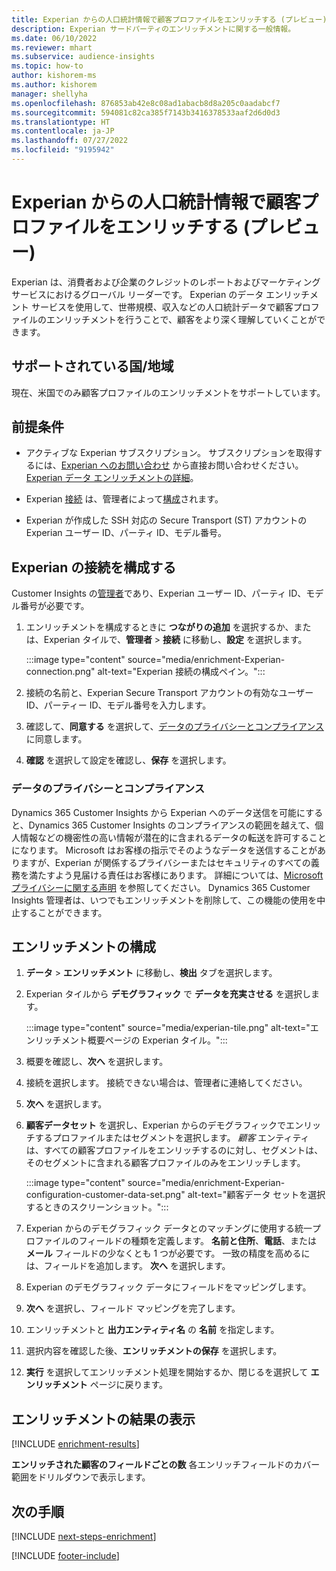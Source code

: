 ```yaml
---
title: Experian からの人口統計情報で顧客プロファイルをエンリッチする (プレビュー)
description: Experian サードパーティのエンリッチメントに関する一般情報。
ms.date: 06/10/2022
ms.reviewer: mhart
ms.subservice: audience-insights
ms.topic: how-to
author: kishorem-ms
ms.author: kishorem
manager: shellyha
ms.openlocfilehash: 876853ab42e8c08ad1abacb8d8a205c0aadabcf7
ms.sourcegitcommit: 594081c82ca385f7143b3416378533aaf2d6d0d3
ms.translationtype: HT
ms.contentlocale: ja-JP
ms.lasthandoff: 07/27/2022
ms.locfileid: "9195942"
---
```

# <a name="enrich-customer-profiles-with-demographics-from-experian-preview"></a>Experian からの人口統計情報で顧客プロファイルをエンリッチする (プレビュー)

Experian は、消費者および企業のクレジットのレポートおよびマーケティング サービスにおけるグローバル リーダーです。 Experian のデータ エンリッチメント サービスを使用して、世帯規模、収入などの人口統計データで顧客プロファイルのエンリッチメントを行うことで、顧客をより深く理解していくことができます。

## <a name="supported-countriesregions"></a>サポートされている国/地域

現在、米国でのみ顧客プロファイルのエンリッチメントをサポートしています。

## <a name="prerequisites"></a>前提条件

- アクティブな Experian サブスクリプション。 サブスクリプションを取得するには、[Experian へのお問い合わせ](https://www.experian.com/marketing-services/contact) から直接お問い合わせください。 [Experian データ エンリッチメントの詳細](https://www.experian.com/marketing-services/microsoft?cmpid=ems_web_mci_cdppage)。

- Experian [ 接続](connections.md) は、管理者によって[構成](#configure-the-connection-for-experian)されます。

- Experian が作成した SSH 対応の Secure Transport (ST) アカウントの Experian ユーザー ID、パーティ ID、モデル番号。

## <a name="configure-the-connection-for-experian"></a>Experian の接続を構成する

Customer Insights の[管理者](permissions.md#admin)であり、Experian ユーザー ID、パーティ ID、モデル番号が必要です。

1. エンリッチメントを構成するときに **つながりの追加** を選択するか、または、Experian タイルで、**管理者** > **接続** に移動し、**設定** を選択します。

   :::image type="content" source="media/enrichment-Experian-connection.png" alt-text="Experian 接続の構成ペイン。":::

1. 接続の名前と、Experian  Secure Transport アカウントの有効なユーザー ID、パーティー ID、モデル番号を入力します。

1. 確認して、**同意する** を選択して、[データのプライバシーとコンプライアンス](#data-privacy-and-compliance)に同意します。

1. **確認** を選択して設定を確認し、**保存** を選択します。

### <a name="data-privacy-and-compliance"></a>データのプライバシーとコンプライアンス

Dynamics 365 Customer Insights から Experian へのデータ送信を可能にすると、Dynamics 365 Customer Insights のコンプライアンスの範囲を越えて、個人情報などの機密性の高い情報が潜在的に含まれるデータの転送を許可することになります。 Microsoft はお客様の指示でそのようなデータを送信することがありますが、Experian が関係するプライバシーまたはセキュリティのすべての義務を満たすよう見届ける責任はお客様にあります。 詳細については、[Microsoft プライバシーに関する声明](https://go.microsoft.com/fwlink/?linkid=396732) を参照してください。 Dynamics 365 Customer Insights 管理者は、いつでもエンリッチメントを削除して、この機能の使用を中止することができます。

## <a name="configure-the-enrichment"></a>エンリッチメントの構成

1. **データ** > **エンリッチメント** に移動し、**検出** タブを選択します。

1. Experian  タイルから **デモグラフィック** で **データを充実させる** を選択します。

   :::image type="content" source="media/experian-tile.png" alt-text="エンリッチメント概要ページの Experian タイル。":::

1. 概要を確認し、**次へ** を選択します。

1. 接続を選択します。 接続できない場合は、管理者に連絡してください。

1. **次へ** を選択します。

1. **顧客データセット** を選択し、Experian からのデモグラフィックでエンリッチするプロファイルまたはセグメントを選択します。 *顧客* エンティティは、すべての顧客プロファイルをエンリッチするのに対し、セグメントは、そのセグメントに含まれる顧客プロファイルのみをエンリッチします。

    :::image type="content" source="media/enrichment-Experian-configuration-customer-data-set.png" alt-text="顧客データ セットを選択するときのスクリーンショット。":::

1. Experian からのデモグラフィック データとのマッチングに使用する統一プロファイルのフィールドの種類を定義します。 **名前と住所**、**電話**、または **メール** フィールドの少なくとも 1 つが必要です。 一致の精度を高めるには、フィールドを追加します。 **次へ** を選択します。

1. Experian のデモグラフィック データにフィールドをマッピングします。

1. **次へ** を選択し、フィールド マッピングを完了します。

1. エンリッチメントと **出力エンティティ名** の **名前** を指定します。

1. 選択内容を確認した後、**エンリッチメントの保存** を選択します。

1. **実行** を選択してエンリッチメント処理を開始するか、閉じるを選択して **エンリッチメント** ページに戻ります。

## <a name="view-enrichment-results"></a>エンリッチメントの結果の表示

[!INCLUDE [enrichment-results](includes/enrichment-results.md)]

**エンリッチされた顧客のフィールドごとの数** 各エンリッチフィールドのカバー範囲をドリルダウンで表示します。

## <a name="next-steps"></a>次の手順

[!INCLUDE [next-steps-enrichment](includes/next-steps-enrichment.md)]

[!INCLUDE [footer-include](includes/footer-banner.md)]
